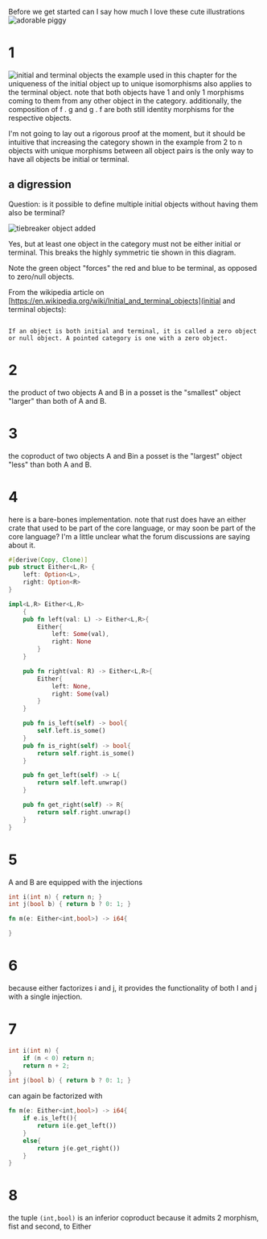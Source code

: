 Before we get started can I say how much I love these cute illustrations
![adorable piggy](chapter_5/initial.jpg)

# 1
![initial and terminal objects](chapter_5/ch5_1a.png)
the example used in this chapter for the uniqueness of the initial object up to unique isomorphisms also applies to the terminal object. note that both objects have 1 and only 1 morphisms coming to them from any other object in the category. additionally, the composition of f . g and g . f are both still identity morphisms for the respective objects. 

I'm not going to lay out a rigorous proof at the moment, but it should be intuitive that increasing the category shown in the example from 2 to n objects with unique morphisms between all object pairs is the only way to have all objects be initial or terminal. 

## a digression
Question: is it possible to define multiple initial objects without having them also be terminal? 

![tiebreaker object added](chapter_5/ch5_1b.png)

Yes, but at least one object in the category must not be either initial or terminal. This breaks the highly symmetric tie shown in this diagram.

Note the green object "forces" the red and blue to be terminal, as opposed to zero/null objects.

From the wikipedia article on [https://en.wikipedia.org/wiki/Initial_and_terminal_objects](initial and terminal objects): 

```

If an object is both initial and terminal, it is called a zero object or null object. A pointed category is one with a zero object.
```


# 2

the product of two objects A and B in a posset is the "smallest" object "larger" than both of A and B.

# 3
the coproduct of two objects A and Bin a posset is the "largest" object "less" than both A and B.

# 4
here is a bare-bones implementation. note that rust does have an either crate that used to be part of the core language, or may soon be part of the core language? I'm a little unclear what the forum discussions are saying about it.

```rust
#[derive(Copy, Clone)]
pub struct Either<L,R> {
	left: Option<L>,
	right: Option<R>
}

impl<L,R> Either<L,R>
	{
	pub fn left(val: L) -> Either<L,R>{
		Either{
			left: Some(val),
			right: None
		}
	}

	pub fn right(val: R) -> Either<L,R>{
		Either{
			left: None,
			right: Some(val)
		}
	}

	pub fn is_left(self) -> bool{
		self.left.is_some()
	}
	pub fn is_right(self) -> bool{
		return self.right.is_some()
	}

	pub fn get_left(self) -> L{
		return self.left.unwrap()
	}

	pub fn get_right(self) -> R{
		return self.right.unwrap()
	}
}
```

# 5
A and B are equipped with the injections
```c
int i(int n) { return n; }
int j(bool b) { return b ? 0: 1; }
```

```rust
fn m(e: Either<int,bool>) -> i64{

}
```

# 6
because either factorizes i and j, it provides the functionality of both I and j with a single injection.

# 7
```c
int i(int n) {
	if (n < 0) return n;
	return n + 2;
}
int j(bool b) { return b ? 0: 1; }
```

can again be factorized with
```rust
fn m(e: Either<int,bool>) -> i64{
	if e.is_left(){
		return i(e.get_left())
	}
	else{
		return j(e.get_right())
	}
}
```


# 8
the tuple `(int,bool)` is an inferior coproduct because it admits 2 morphism, fist and second, to Either


